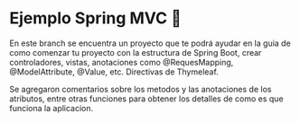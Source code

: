 # Ejemplo Spring MVC :deciduous_tree:


En este branch se encuentra un proyecto que te podrá ayudar en la guia de como comenzar tu proyecto con la estructura de Spring Boot, crear controladores, vistas, anotaciones como @RequesMapping, @ModelAttribute, @Value, etc. Directivas de Thymeleaf.

Se agregaron comentarios sobre los metodos y las anotaciones de los atributos, entre otras funciones para obtener los detalles de como es que funciona la aplicacion.